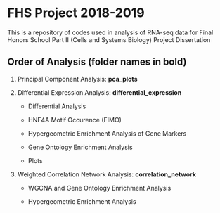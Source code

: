 # FHS Project 2018-2019

This is a repository of codes used in analysis of RNA-seq data for Final Honors School Part II (Cells and Systems Biology) Project Dissertation

## Order of Analysis (folder names in bold)

1. Principal Component Analysis: <b> pca_plots </b>


2. Differential Expression Analysis: <b> differential_expression </b>

    - Differential Analysis 
    
    - HNF4A Motif Occurence (FIMO)

    - Hypergeometric Enrichment Analysis of Gene Markers 
    
    - Gene Ontology Enrichment Analysis 
    
    - Plots 

3. Weighted Correlation Network Analysis: <b> correlation_network </b>

    - WGCNA and Gene Ontology Enrichment Analysis

    - Hypergeometric Enrichment Analysis 
